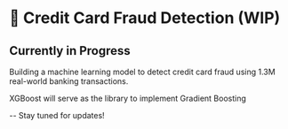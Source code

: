 # 🚧 Credit Card Fraud Detection (WIP)

## Currently in Progress 
 
Building a machine learning model to detect credit card fraud using 1.3M real-world banking transactions.

XGBoost will serve as the library to implement Gradient Boosting

-- Stay tuned for updates!
